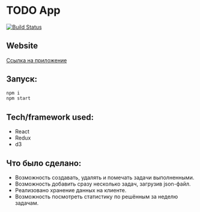 # TODO App 
[![Build Status](https://travis-ci.org/tanya124/todo-list.png?branch=master)](https://travis-ci.org/tanya124/todo-list)

## Website
[Ссылка на приложение](https://tanya124.github.io/todo-list/)

## Запуск:
```bash
npm i
npm start
```
## Tech/framework used:
 * React
 * Redux
 * d3

## Что было сделано:
 * Возможность создавать, удалять и помечать задачи выполненными.
 * Возможность добавить сразу несколько задач, загрузив json-файл.
 * Реализовано хранение данных на клиенте.
 * Возможность посмотреть статистику по решённым за неделю задачам.
